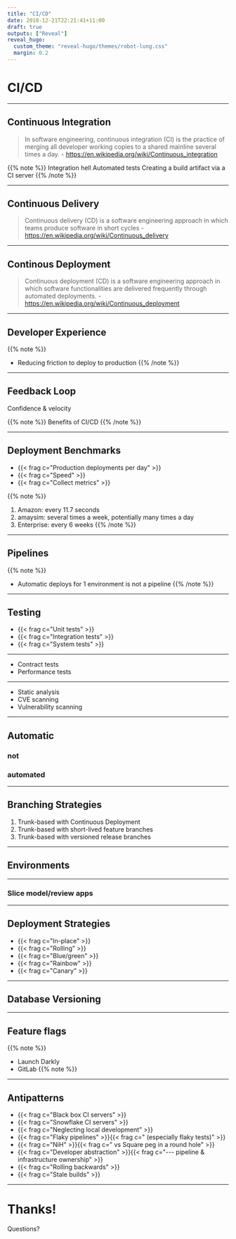 ```yaml
---
title: "CI/CD"
date: 2018-12-21T22:21:41+11:00
draft: true
outputs: ["Reveal"]
reveal_hugo:
  custom_theme: "reveal-hugo/themes/robot-lung.css"
  margin: 0.2
---
```


# CI/CD

---

## Continuous Integration

> In software engineering, continuous integration (CI) is the practice of merging all developer working copies to a shared mainline several times a day. - https://en.wikipedia.org/wiki/Continuous_integration

{{% note %}}
Integration hell
Automated tests
Creating a build artifact via a CI server
{{% /note %}}

---

## Continuous Delivery

> Continuous delivery (CD) is a software engineering approach in which teams produce software in short cycles - https://en.wikipedia.org/wiki/Continuous_delivery

---

## Continous Deployment

> Continuous deployment (CD) is a software engineering approach in which software functionalities are delivered frequently through automated deployments. - https://en.wikipedia.org/wiki/Continuous_deployment

---

## Developer Experience

{{% note %}}
  * Reducing friction to deploy to production
{{% /note %}}

---

## Feedback Loop

Confidence & velocity

{{% note %}}
Benefits of CI/CD
{{% /note %}}

---

## Deployment Benchmarks

  * {{< frag c="Production deployments per day" >}}
  * {{< frag c="Speed" >}}
  * {{< frag c="Collect metrics" >}}

{{% note %}}
  1. Amazon: every 11.7 seconds
  2. amaysim: several times a week, potentially many times a day
  3. Enterprise: every 6 weeks
{{% /note %}}

---

## Pipelines

{{% note %}}
  * Automatic deploys for 1 environment is not a pipeline
{{% /note %}}

---

## Testing

  * {{< frag c="Unit tests" >}}
  * {{< frag c="Integration tests" >}}
  * {{< frag c="System tests" >}}

---

  * Contract tests
  * Performance tests

---

  * Static analysis
  * CVE scanning
  * Vulnerability scanning

---

## Automatic

### not

### automated

---

## Branching Strategies

  1. Trunk-based with Continuous Deployment
  2. Trunk-based with short-lived feature branches
  3. Trunk-based with versioned release branches

---

## Environments

---

### Slice model/review apps

---

## Deployment Strategies

  * {{< frag c="In-place" >}}
  * {{< frag c="Rolling" >}}
  * {{< frag c="Blue/green" >}}
  * {{< frag c="Rainbow" >}}
  * {{< frag c="Canary" >}}

---

## Database Versioning

---

## Feature flags

{{% note %}}
  * Launch Darkly
  * GitLab
{{% note %}}

---

## Antipatterns

  * {{< frag c="Black box CI servers" >}}
  * {{< frag c="Snowflake CI servers" >}}
  * {{< frag c="Neglecting local development" >}}
  * {{< frag c="Flaky pipelines" >}}{{< frag c=" (especially flaky tests)" >}}
  * {{< frag c="NiH" >}}{{< frag c=" vs Square peg in a round hole" >}}
  * {{< frag c="Developer abstraction" >}}{{< frag c="--- pipeline & infrastructure ownership" >}}
  * {{< frag c="Rolling backwards" >}}
  * {{< frag c="Stale builds" >}}

---

# Thanks!

Questions?
